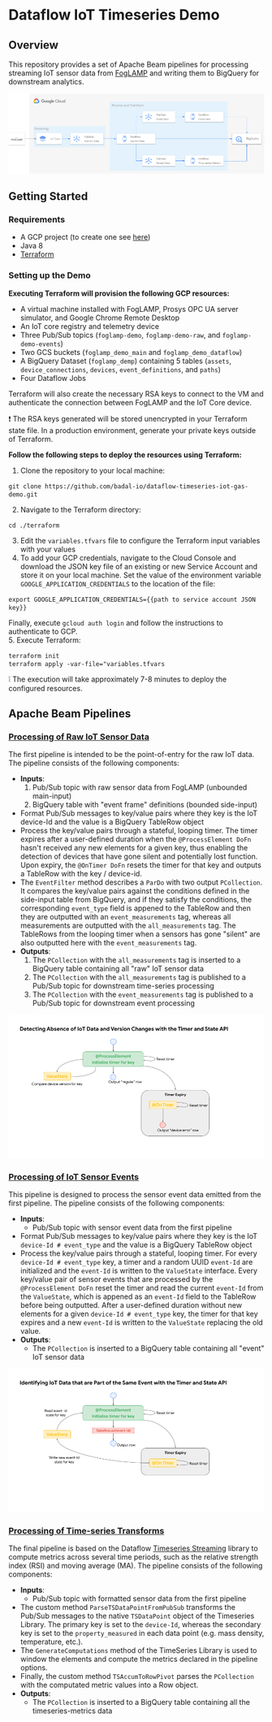 # Dataflow IoT Timeseries Demo
## Overview
This repository provides a set of Apache Beam pipelines for processing streaming IoT sensor data from [FogLAMP](https://github.com/foglamp/FogLAMP) and writing them to BigQuery for downstream analytics.

![IoT Demo GCP Architecture](images/IoT_Demo_Diagram.png?raw=true "IoT Demo GCP Architecture")

## Getting Started
### Requirements
- A GCP project (to create one see [here](https://cloud.google.com/resource-manager/docs/creating-managing-projects))
- Java 8
- [Terraform](https://learn.hashicorp.com/tutorials/terraform/install-cli)

### Setting up the Demo
<b>Executing Terraform will provision the following GCP resources:</b>
- A virtual machine installed with FogLAMP, Prosys OPC UA server simulator, and Google Chrome Remote Desktop
- An IoT core registry and telemetry device
- Three Pub/Sub topics (```foglamp-demo```, ```foglamp-demo-raw```, and ```foglamp-demo-events```)
- Two GCS buckets (```foglamp_demo_main``` and ```foglamp_demo_dataflow```)
- A BigQuery Dataset (```foglamp_demp```) containing 5 tables (```assets```, ```device_connections```, ```devices```, ```event_definitions```, and ```paths```)
- Four Dataflow Jobs  

Terraform will also create the necessary RSA keys to connect to the VM and authenticate the connection between FogLAMP and the IoT Core device.  

:exclamation: The RSA keys generated will be stored unencrypted in your Terraform state file. In a production environment, generate your private keys outside of Terraform.  

<b>Follow the following steps to deploy the resources using Terraform:</b>
1. Clone the repository to your local machine:  
```
git clone https://github.com/badal-io/dataflow-timeseries-iot-gas-demo.git
```
2. Navigate to the Terraform directory:  
```
cd ./terraform
```
3. Edit the ```variables.tfvars``` file to configure the Terraform input variables with your values
4. To add your GCP credentials, navigate to the Cloud Console and download the JSON key file of an existing or new Service Account and store it on your local machine. Set the value of the environment variable ```GOOGLE_APPLICATION_CREDENTIALS``` to the location of the file:  
```
export GOOGLE_APPLICATION_CREDENTIALS={{path to service account JSON key}}
```
Finally, execute ```gcloud auth login``` and follow the instructions to authenticate to GCP.    
5. Execute Terraform:
```
terraform init 
terraform apply -var-file="variables.tfvars
```
:grey_exclamation: The execution will take approximately 7-8 minutes to deploy the configured resources.

## Apache Beam Pipelines
### [Processing of Raw IoT Sensor Data](https://github.com/badal-io/dataflow-timeseries-iot-gas-demo/tree/main/dataflow-raw)
The first pipeline is intended to be the point-of-entry for the raw IoT data. The pipeline consists of the following components:
- **Inputs**:
    1. Pub/Sub topic with raw sensor data from FogLAMP (unbounded main-input)
    2. BigQuery table with "event frame" definitions (bounded side-input)
- Format Pub/Sub messages to key/value pairs where they key is the IoT device-Id and the value is a BigQuery TableRow object
- Process the key/value pairs through a stateful, looping timer. The timer expires after a user-defined duration when the ```@ProcessElement DoFn``` hasn't received any new elements for a given key, thus enabling the detection of devices that have gone silent and potentially lost function. Upon expiry, the ``@OnTimer DoFn`` resets the timer for that key and outputs a TableRow with the key / device-id. 
- The ```EventFilter``` method describes a ```ParDo``` with two output ```PCollection```. It compares the key/value pairs against the conditions defined in the side-input table from BigQuery, and if they satisfy the conditions, the corresponding ```event_type``` field is appened to the TableRow and then they are outputted with an ```event_measurements``` tag, whereas all measurements are outputted with the ```all_measurements``` tag. The TableRows from the looping timer when a sensors has gone "silent" are also outputted here with the ```event_measurements``` tag.
- **Outputs**:
    1. The ```PCollection``` with the ```all_measurements``` tag is inserted to a BigQuery table containing all "raw" IoT sensor data
    2. The ```PCollection``` with the ```all_measurements``` tag is published to a Pub/Sub topic for downstream time-series processing
    3. The ```PCollection``` with the ```event_measurements``` tag is published to a Pub/Sub topic for downstream event processing

![Looping Stateful Timer (1)](images/looping_timer_1.png?raw=true "Looping Stateful Timer")

### [Processing of IoT Sensor Events](https://github.com/badal-io/dataflow-timeseries-iot-gas-demo/tree/main/dataflow-events-iot)
This pipeline is designed to process the sensor event data emitted from the first pipeline. The pipeline consists of the following components:
- **Inputs**:
    - Pub/Sub topic with sensor event data from the first pipeline
- Format Pub/Sub messages to key/value pairs where they key is the IoT ```device-Id # event_type``` and the value is a BigQuery TableRow object
- Process the key/value pairs through a stateful, looping timer. For every ```device-Id # event_type``` key, a timer and a random UUID ```event-Id``` are initialized and the ```event-Id``` is written to the ```ValueState``` interface. Every key/value pair of sensor events that are processed by the ```@ProcessElement DoFn``` reset the timer and read the current ```event-Id``` from the ```ValueState```, which is appened as an ```event-Id``` field to the TableRow before being outputted. After a user-defined duration without new elements for a given ```device-Id # event_type``` key, the timer for that key expires and a new ```event-Id``` is written to the ```ValueState``` replacing the old value.
- **Outputs**:
    - The ```PCollection``` is inserted to a BigQuery table containing all "event" IoT sensor data

![Looping Stateful Timer (2)](images/looping_timer_2.png?raw=true "Looping Stateful Timer")

### [Processing of Time-series Transforms](https://github.com/badal-io/dataflow-timeseries-iot-gas-demo/tree/main/dataflow-timeseries-iot)
The final pipeline is based on the Dataflow [Timeseries Streaming](https://github.com/GoogleCloudPlatform/dataflow-sample-applications) library to compute metrics across several time periods, such as the relative strength index (RSI) and moving average (MA). The pipeline consists of the following components:
- **Inputs**:
    - Pub/Sub topic with formatted sensor data from the first pipeline
- The custom method ```ParseTSDataPointFromPubSub``` transforms the Pub/Sub messages to the native ```TSDataPoint``` object of the Timeseries Library. The primary key is set to the ```device-Id```, whereas the secondary key is set to the ```property_measured``` in each data point (e.g. mass density, temperature, etc.).
- The ```GenerateComputations``` method of the TimeSeries Library is used to window the elements and compute the metrics declared in the pipeline options.
- Finally, the custom method ```TSAccumToRowPivot``` parses the ```PCollection``` with the computated metric values into a Row object.
- **Outputs**:
    - The ```PCollection``` is inserted to a BigQuery table containing all the timeseries-metrics data 